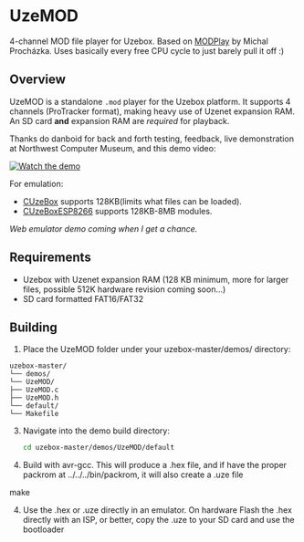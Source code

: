 # UzeMOD

4-channel MOD file player for Uzebox. Based on [MODPlay](https://github.com/prochazkaml/MODPlay) by Michal Procházka. Uses basically every free CPU cycle to just barely pull it off :)

## Overview

UzeMOD is a standalone `.mod` player for the Uzebox platform. It supports 4 channels (ProTracker format), making heavy use of Uzenet expansion RAM. An SD card **and** expansion RAM are _required_ for playback.

Thanks do danboid for back and forth testing, feedback, live demonstration at Northwest Computer Museum, and this demo video:

[![Watch the demo](https://img.youtube.com/vi/CSrFbTvUJGQ/0.jpg)](https://youtu.be/CSrFbTvUJGQ)

For emulation:

- [CUzeBox](https://github.com/Jubatian/cuzebox) supports 128KB(limits what files can be loaded).  
- [CUzeBoxESP8266](https://github.com/weber21w/cuzebox-8266) supports 128KB-8MB modules.  

_Web emulator demo coming when I get a chance._

## Requirements

- Uzebox with Uzenet expansion RAM (128 KB minimum, more for larger files, possible 512K hardware revision coming soon...)
- SD card formatted FAT16/FAT32 


## Building

1. Place the UzeMOD folder under your uzebox-master/demos/ directory:
```text
uzebox-master/
└── demos/
└── UzeMOD/
├── UzeMOD.c
├── UzeMOD.h
└── default/
└── Makefile
```
3. Navigate into the demo build directory:  
   ```bash
   cd uzebox-master/demos/UzeMOD/default

4. Build with avr-gcc. This will produce a .hex file, and if have the proper packrom at ../../../bin/packrom, it will also create a .uze file

make

4. Use the .hex or .uze directly in an emulator. On hardware Flash the .hex directly with an ISP, or better, copy the .uze to your SD card and use the bootloader

